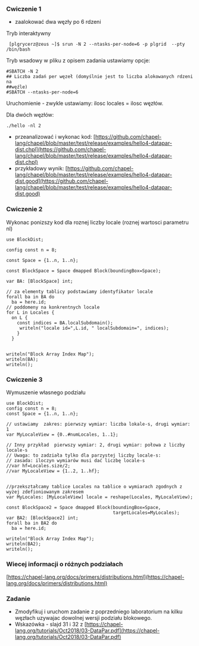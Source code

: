 <!-- class: center, middle, inverse -->

###  Cwiczenie 1
* zaalokować dwa węzły po 6 rdzeni

Tryb interaktywny 
```shell
 [plgrycerz@zeus ~]$ srun -N 2 --ntasks-per-node=6 -p plgrid  --pty /bin/bash
```

Tryb wsadowy w pliku z opisem zadania ustawiamy opcje:
```shell
#SBATCH -N 2
## Liczba zadań per węzeł (domyślnie jest to liczba alokowanych rdzeni na
##węźle)
#SBATCH --ntasks-per-node=6
```
Uruchomienie - zwykle ustawiamy: ilosc locales = ilosc węzłów.

Dla dwóch węzłów:


```shell
./hello -nl 2
```

* przeanalizować i wykonac kod: [https://github.com/chapel-lang/chapel/blob/master/test/release/examples/hello4-datapar-dist.chpl](https://github.com/chapel-lang/chapel/blob/master/test/release/examples/hello4-datapar-dist.chpl)
* przykładowy wynik: [https://github.com/chapel-lang/chapel/blob/master/test/release/examples/hello4-datapar-dist.good](https://github.com/chapel-lang/chapel/blob/master/test/release/examples/hello4-datapar-dist.good)

### Cwiczenie 2

Wykonac ponizszy kod dla roznej liczby locale (roznej wartosci parametru nl)

```chapel
use BlockDist;

config const n = 8;

const Space = {1..n, 1..n};

const BlockSpace = Space dmapped Block(boundingBox=Space);

var BA: [BlockSpace] int;

// za elementy tablicy podstawiamy identyfikator locale
forall ba in BA do
  ba = here.id;
// poddomeny na konkrentnych locale
for L in Locales {
  on L {
    const indices = BA.localSubdomain();
     writeln("locale id=",L.id, " localSubdomain=", indices);
    }
  }


writeln("Block Array Index Map");
writeln(BA);
writeln();

```

### Cwiczenie 3

Wymuszenie własnego  podziału 

```chapel
use BlockDist;
config const n = 8;
const Space = {1..n, 1..n};

// ustawiamy  zakres: pierwszy wymiar: liczba lokale-s, drugi wymiar: 1    
var MyLocaleView = {0..#numLocales, 1..1};
 
// Inny przykład  pierwszy wymiar: 2, drugi wymiar: połowa z liczby locale-s
// Uwaga: to zadziała tylko dla parzystej liczby locale-s:
// zasada: iloczyn wymiarów musi dać liczbę locale-s
//var hf=Locales.size/2;
//var MyLocaleView = {1..2, 1..hf};


//przekształcamy tablice Locales na tablice o wymiarach zgodnych z wyżej zdefioniowanym zakresem 
var MyLocales: [MyLocaleView] locale = reshape(Locales, MyLocaleView);

const BlockSpace2 = Space dmapped Block(boundingBox=Space,
                                        targetLocales=MyLocales);
var BA2: [BlockSpace2] int;
forall ba in BA2 do
  ba = here.id;

writeln("Block Array Index Map");
writeln(BA2);
writeln();
```

### Wiecej informacji o różnych podziałach
[https://chapel-lang.org/docs/primers/distributions.html](https://chapel-lang.org/docs/primers/distributions.html)

### Zadanie
* Zmodyfikuj i uruchom zadanie z poprzedniego laboratorium na kilku węzłach uzywajac dowolnej wersji podziału blokowego. 
* Wskazówka - slajd 31 i 32 z [https://chapel-lang.org/tutorials/Oct2018/03-DataPar.pdf](https://chapel-lang.org/tutorials/Oct2018/03-DataPar.pdf)
